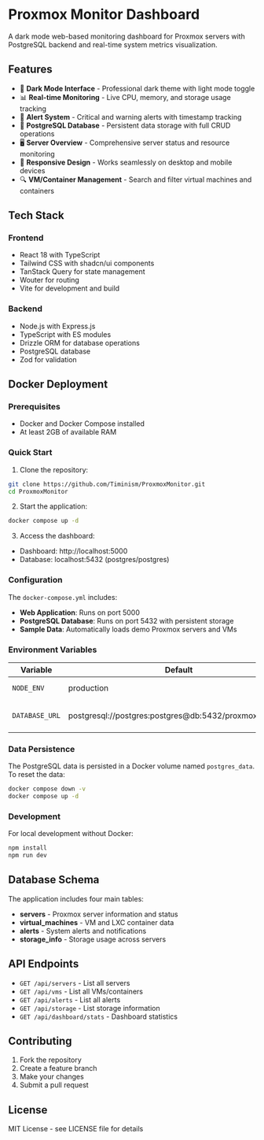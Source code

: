 # Proxmox Monitor Dashboard

A dark mode web-based monitoring dashboard for Proxmox servers with PostgreSQL backend and real-time system metrics visualization.

## Features

- 🌙 **Dark Mode Interface** - Professional dark theme with light mode toggle
- 📊 **Real-time Monitoring** - Live CPU, memory, and storage usage tracking
- 🚨 **Alert System** - Critical and warning alerts with timestamp tracking
- 💾 **PostgreSQL Database** - Persistent data storage with full CRUD operations
- 🖥️ **Server Overview** - Comprehensive server status and resource monitoring
- 📱 **Responsive Design** - Works seamlessly on desktop and mobile devices
- 🔍 **VM/Container Management** - Search and filter virtual machines and containers

## Tech Stack

### Frontend
- React 18 with TypeScript
- Tailwind CSS with shadcn/ui components
- TanStack Query for state management
- Wouter for routing
- Vite for development and build

### Backend
- Node.js with Express.js
- TypeScript with ES modules
- Drizzle ORM for database operations
- PostgreSQL database
- Zod for validation

## Docker Deployment

### Prerequisites
- Docker and Docker Compose installed
- At least 2GB of available RAM

### Quick Start

1. Clone the repository:
```bash
git clone https://github.com/Timinism/ProxmoxMonitor.git
cd ProxmoxMonitor
```

2. Start the application:
```bash
docker compose up -d
```

3. Access the dashboard:
- Dashboard: http://localhost:5000
- Database: localhost:5432 (postgres/postgres)

### Configuration

The `docker-compose.yml` includes:
- **Web Application**: Runs on port 5000
- **PostgreSQL Database**: Runs on port 5432 with persistent storage
- **Sample Data**: Automatically loads demo Proxmox servers and VMs

### Environment Variables

| Variable | Default | Description |
|----------|---------|-------------|
| `NODE_ENV` | production | Application environment |
| `DATABASE_URL` | postgresql://postgres:postgres@db:5432/proxmox_monitor | Database connection string |

### Data Persistence

The PostgreSQL data is persisted in a Docker volume named `postgres_data`. To reset the data:

```bash
docker compose down -v
docker compose up -d
```

### Development

For local development without Docker:

```bash
npm install
npm run dev
```

## Database Schema

The application includes four main tables:
- **servers** - Proxmox server information and status
- **virtual_machines** - VM and LXC container data
- **alerts** - System alerts and notifications
- **storage_info** - Storage usage across servers

## API Endpoints

- `GET /api/servers` - List all servers
- `GET /api/vms` - List all VMs/containers
- `GET /api/alerts` - List all alerts
- `GET /api/storage` - List storage information
- `GET /api/dashboard/stats` - Dashboard statistics

## Contributing

1. Fork the repository
2. Create a feature branch
3. Make your changes
4. Submit a pull request

## License

MIT License - see LICENSE file for details